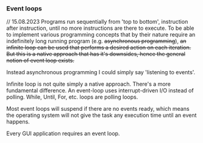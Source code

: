 ### Event loops

// 15.08.2023
Programs run sequentially from 'top to bottom', instruction after instruction, until no more instructions are there to execute. To be able to implement various programming concepts that by their nature require an indefinitely long running program (e.g. ~~asynchronous programming~~), ~~an infinite loop can be used that performs a desired action on each iteration. But this is a native approach that has it's downsides, hence the general notion of event loop exists.~~

Instead asynchronous programming I could simply say 'listening to events'.

Infinite loop is not quite simply a native approach. There's a more fundamental difference. An event-loop uses interrupt-driven I/O instead of polling. While, Until, For, etc. loops are polling loops.

Most event loops will suspend if there are no events ready, which means the operating system will not give the task any execution time until an event happens.

Every GUI application requires an event loop.
